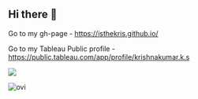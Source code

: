 ## Hi there 👋

<!--
**IsTheKris/IsTheKris** is a ✨ _special_ ✨ repository because its `README.md` (this file) appears on your GitHub profile.

Here are some ideas to get you started:

- 🔭 I’m currently working on ...
- 🌱 I’m currently learning ...
- 👯 I’m looking to collaborate on ...
- 🤔 I’m looking for help with ...
- 💬 Ask me about ...
- 📫 How to reach me: ...
- 😄 Pronouns: ...
- ⚡ Fun fact: ...
-->
Go to my gh-page - https://isthekris.github.io/

Go to my Tableau Public profile - https://public.tableau.com/app/profile/krishnakumar.k.s


![](https://komarev.com/ghpvc/?username=IsTheKris&style=flat-square)

<img src="https://github-readme-stats.vercel.app/api/top-langs?username=IsTheKris&show_icons=true&locale=en&layout=compact&theme=chartreuse-dark" alt="ovi" />
